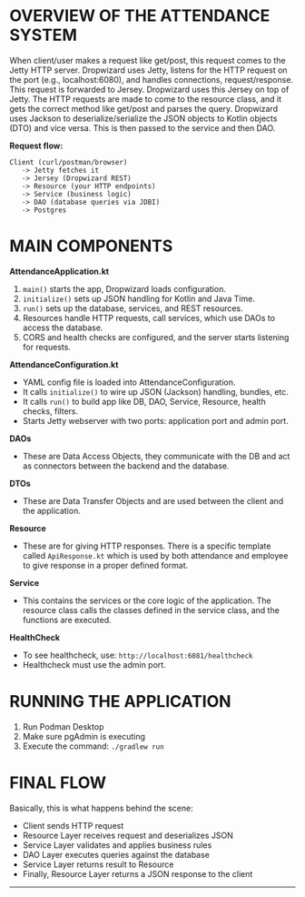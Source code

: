 # OVERVIEW OF THE ATTENDANCE SYSTEM

When client/user makes a request like get/post, this request comes to the Jetty HTTP server.
Dropwizard uses Jetty, listens for the HTTP request on the port (e.g., localhost:6080), and handles connections, request/response. This request is forwarded to Jersey.
Dropwizard uses this Jersey on top of Jetty. The HTTP requests are made to come to the resource class, and it gets the correct method like get/post and parses the query.
Dropwizard uses Jackson to deserialize/serialize the JSON objects to Kotlin objects (DTO) and vice versa.
This is then passed to the service and then DAO.

**Request flow:**

```
Client (curl/postman/browser)
   -> Jetty fetches it
   -> Jersey (Dropwizard REST)
   -> Resource (your HTTP endpoints)
   -> Service (business logic)
   -> DAO (database queries via JDBI)
   -> Postgres
```

# MAIN COMPONENTS

**AttendanceApplication.kt**

1. `main()` starts the app, Dropwizard loads configuration.
2. `initialize()` sets up JSON handling for Kotlin and Java Time.
3. `run()` sets up the database, services, and REST resources.
4. Resources handle HTTP requests, call services, which use DAOs to access the database.
5. CORS and health checks are configured, and the server starts listening for requests.

**AttendanceConfiguration.kt**

* YAML config file is loaded into AttendanceConfiguration.
* It calls `initialize()` to wire up JSON (Jackson) handling, bundles, etc.
* It calls `run()` to build app like DB, DAO, Service, Resource, health checks, filters.
* Starts Jetty webserver with two ports: application port and admin port.

**DAOs**

* These are Data Access Objects, they communicate with the DB and act as connectors between the backend and the database.

**DTOs**

* These are Data Transfer Objects and are used between the client and the application.

**Resource**

* These are for giving HTTP responses. There is a specific template called `ApiResponse.kt` which is used by both attendance and employee to give response in a proper defined format.

**Service**

* This contains the services or the core logic of the application. The resource class calls the classes defined in the service class, and the functions are executed.

**HealthCheck**

* To see healthcheck, use: `http://localhost:6081/healthcheck`
* Healthcheck must use the admin port.



# RUNNING THE APPLICATION

1. Run Podman Desktop
2. Make sure pgAdmin is executing
3. Execute the command: `./gradlew run`



# FINAL FLOW

Basically, this is what happens behind the scene:

* Client sends HTTP request
* Resource Layer receives request and deserializes JSON
* Service Layer validates and applies business rules
* DAO Layer executes queries against the database
* Service Layer returns result to Resource
* Finally, Resource Layer returns a JSON response to the client

---
